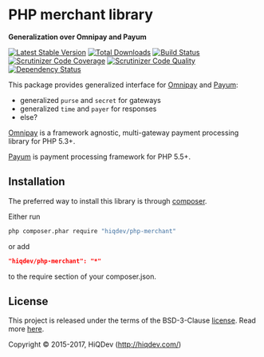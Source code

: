 # PHP merchant library

**Generalization over Omnipay and Payum**

[![Latest Stable Version](https://poser.pugx.org/hiqdev/php-merchant/v/stable)](https://packagist.org/packages/hiqdev/php-merchant)
[![Total Downloads](https://poser.pugx.org/hiqdev/php-merchant/downloads)](https://packagist.org/packages/hiqdev/php-merchant)
[![Build Status](https://img.shields.io/travis/hiqdev/php-merchant.svg)](https://travis-ci.org/hiqdev/php-merchant)
[![Scrutinizer Code Coverage](https://img.shields.io/scrutinizer/coverage/g/hiqdev/php-merchant.svg)](https://scrutinizer-ci.com/g/hiqdev/php-merchant/)
[![Scrutinizer Code Quality](https://img.shields.io/scrutinizer/g/hiqdev/php-merchant.svg)](https://scrutinizer-ci.com/g/hiqdev/php-merchant/)
[![Dependency Status](https://www.versioneye.com/php/hiqdev:php-merchant/dev-master/badge.svg)](https://www.versioneye.com/php/hiqdev:php-merchant/dev-master)

This package provides generalized interface for [Omnipay] and [Payum]:

- generalized `purse` and `secret` for gateways
- generalized `time` and `payer` for responses
- else?

[Omnipay] is a framework agnostic, multi-gateway payment processing library for PHP 5.3+.

[Payum] is payment processing framework for PHP 5.5+.

[Omnipay]:  http://omnipay.thephpleague.com/
[Payum]:    http://payum.org/

## Installation

The preferred way to install this library is through [composer](http://getcomposer.org/download/).

Either run

```sh
php composer.phar require "hiqdev/php-merchant"
```

or add

```json
"hiqdev/php-merchant": "*"
```

to the require section of your composer.json.

## License

This project is released under the terms of the BSD-3-Clause [license](LICENSE).
Read more [here](http://choosealicense.com/licenses/bsd-3-clause).

Copyright © 2015-2017, HiQDev (http://hiqdev.com/)
